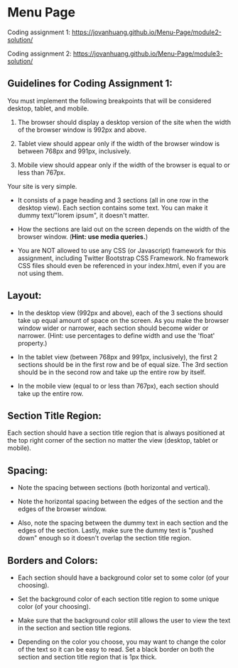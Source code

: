 # Menu Page
Coding assignment 1: https://jovanhuang.github.io/Menu-Page/module2-solution/

Coding assignment 2: https://jovanhuang.github.io/Menu-Page/module3-solution/

## Guidelines for Coding Assignment 1:
You must implement the following breakpoints that will be considered desktop, tablet, and mobile. 

1. The browser should display a desktop version of the site when the width of the browser window is 992px and above. 

2. Tablet view should appear only if the width of the browser window is between 768px and 991px, inclusively. 

3. Mobile view should appear only if the width of the browser is equal to or less than 767px.

Your site is very simple. 

* It consists of a page heading and 3 sections (all in one row in the desktop view). Each section contains some text. You can make it dummy text/"lorem ipsum", it doesn't matter. 

* How the sections are laid out on the screen depends on the width of the browser window. (**Hint: use media queries.**)

* You are NOT allowed to use any CSS (or Javascript) framework for this assignment, including Twitter Bootstrap CSS Framework. No framework CSS files should even be referenced in your index.html, even if you are not using them.

## Layout: 
* In the desktop view (992px and above), each of the 3 sections should take up equal amount of space on the screen. As you make the browser window wider or narrower, each section should become wider or narrower. (Hint: use percentages to define width and use the 'float' property.) 

* In the tablet view (between 768px and 991px, inclusively), the first 2 sections should be in the first row and be of equal size. The 3rd section should be in the second row and take up the entire row by itself.

* In the mobile view (equal to or less than 767px), each section should take up the entire row.

## Section Title Region:
Each section should have a section title region that is always positioned at the top right corner of the section no matter the view (desktop, tablet or mobile).

## Spacing:
* Note the spacing between sections (both horizontal and vertical). 

* Note the horizontal spacing between the edges of the section and the edges of the browser window. 

* Also, note the spacing between the dummy text in each section and the edges of the section. Lastly, make sure the dummy text is "pushed down" enough so it doesn't overlap the section title region.

## Borders and Colors: 
* Each section should have a background color set to some color (of your choosing). 

* Set the background color of each section title region to some unique color (of your choosing). 

* Make sure that the background color still allows the user to view the text in the section and section title regions.

* Depending on the color you choose, you may want to change the color of the text so it can be easy to read. Set a black border on both the section and section title region that is 1px thick. 
